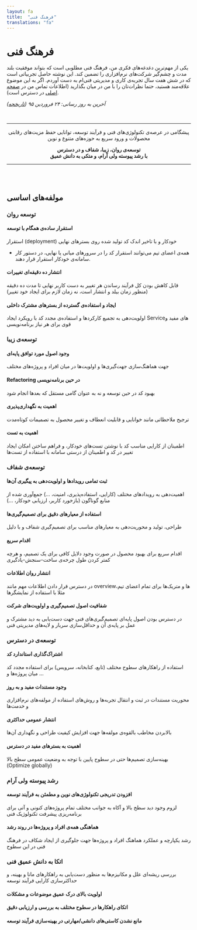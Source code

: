 ```yaml
---
layout: fa
title:  "فرهنگ فنی"
translations: "fa"
---
```



# فرهنگ فنی

یکی از مهم‌ترین دغدغه‌های فکری من، فرهنگ فنی مطلوبی است که بتواند موفقیت بلند مدت و چشم‌گیر شرکت‌های نرم‌افزاری را تضمین کند. این نوشته حاصل تجربیاتی است که در شش هفت سال تجربه‌ی کاری و مدیریتی فنی‌ام به دست آوردم. اگر به این موضوع علاقه‌مند هستید، حتما نظرات‌‌تان را با من در میان بگذارید (اطلاعات تماس من در [صفحه اصلی](/) در دسترس است).

_آخرین به روز رسانی: ۲۴ فروردین ۹۵ ([تاریخچه](https://github.com/amiraliakbari/amirali.id.ir/commits/gh-pages/c/tech-culture/index.md))_

<br/>
<hr/>

<p style="text-align: center">
پیشگامی در عرصه‌ی تکنولوژی‌های فنی و فرآیند توسعه، توانایی حفظ مزیت‌های رقابتی محصولات و ورود سریع به حوزه‌های متنوع و نوین
</p>

<p style="text-align: center; font-weight: bold">
توسعه‌ی روان، زیبا، شفاف و در دسترس <br/>
با رشد پیوسته ولی آرام، و متکی به دانش عمیق
</p>

<hr/><br/><br/>

## مولفه‌های اساسی

### توسعه روان

#### استقرار ساده‌ی همگام با توسعه

استقرار (deployment) خودکار و با تاخیر اندک کد تولید شده روی بسترهای نهایی

* همه‌ی اعضای تیم می‌توانند استقرار کد را در سرورهای میانی یا نهایی، در دستور کار سامانه‌ی خودکار استقرار قرار دهند.

#### انتشار ده دقیقه‌ای تغییرات

قابل کاهش بودن کل فرآیند رساندن هر تغییر به دست کاربر نهایی تا مدت ده دقیقه (منظور زمان بیلد و انتشار است، نه زمان لازم برای ایجاد خود تغییر)

#### ایجاد و استفاده‌ی گسترده از بسترهای مشترک داخلی

اولویت‌دهی به تجمیع کارکردها و استفاده‌ی مجدد کد با رویکرد ایجاد Serviceهای مفید و قوی برای هر نیاز برنامه‌نویسی



### توسعه‌ی زیبا

#### وجود اصول مورد توافق پایه‌ای

جهت هماهنگ‌سازی جهت‌گیری‌ها و اولویت‌ها در میان افراد و پروژه‌های مختلف

#### Refactoring در حین برنامه‌نویسی

بهبود کد در حین توسعه و نه به عنوان گامی مستقل که بعدها انجام شود

#### اهمیت به نگهداری‌پذیری

ترجیح ملاحظاتی مانند خوانایی و قابلیت انعطاف و تغییر محصول به تصمیمات کوتاه‌مدت

#### اهمیت به تست

اطمینان از کارایی مناسب کد با نوشتن تست‌های خودکار، و فراهم ساختن امکان ایجاد تغییر در کد و اطمینان از درستی سامانه با استفاده از تست‌ها



### توسعه‌ی شفاف

#### ثبت تمامی رویدادها و اولویت‌دهی به پیگیری آن‌ها

اهمیت‌دهی به رویدادهای مختلف (کارایی، استفاده‌پذیری، امنیت، ...) جمع‌آوری شده از منابع گوناگون (بازخورد کاربر، ارزیابی خودکار، ...)

#### استفاده از معیارهای دقیق برای تصمیم‌گیری‌ها

طراحی، تولید و محوریت‌دهی به معیارهای مناسب برای تصمیم‌گیری شفاف و با دلیل

#### اقدام سریع

اقدام سریع برای بهبود محصول در صورت وجود دلایل کافی برای یک تصمیم، و هرچه کمتر کردن طول چرخه‌ی ساخت-سنجش-یادگیری

#### انتشار روان اطلاعات

در دسترس قرار دادن اطلاعات مهم مانند overviewها و متریک‌ها برای تمام اعضای تیم، مثلا با استفاده از نمایشگرها

#### شفافیت اصول تصمیم‌گیری و اولویت‌های شرکت

در دسترس بودن اصول پایه‌ای تصمیم‌گیری‌های فنی جهت دست‌یابی به دید مشترک و عمل بر پایه‌ی آن و حداقل‌سازی سربار و لایه‌های مدیریتی فنی



### توسعه‌ی در دسترس

#### اشتراک‌گذاری استاندارد کد

استفاده از راهکارهای سطوح مختلف (تابع، کتابخانه، سرویس) برای استفاده مجدد کد میان پروژه‌ها و ...

#### وجود مستندات مفید و به روز

محوریت مستندات در ثبت و انتقال تجربه‌ها و روش‌های استفاده از مولفه‌های نرم‌افزاری و خدمت‌ها

#### انتشار عمومی حداکثری

بالابردن مخاطب بالقوه‌ی مولفه‌ها جهت افزایش کیفیت طراحی و نگهداری آن‌ها

#### اهمیت به بسترهای مفید در دسترس

بهینه‌سازی تصمیم‌ها حتی در سطوح پایین با توجه به وضعیت عمومی سطح بالا (Optimize globally)



### رشد پیوسته ولی آرام

#### افزودن تدریجی تکنولوژی‌های نوین و مطمئن به فرآیند توسعه

لزوم وجود دید سطح بالا و آکاه به جوانب مختلف تمام پروژه‌های کنونی و آتی برای برنامه‌ریزی پیشرفت تکنولوژیک فنی

#### هماهنگی همه‌ی افراد و پروژه‌ها در روند رشد

رشد یکپارچه و عملکرد هماهنگ افراد و پروژه‌ها جهت جلوگیری از ایجاد شکاف در فرهنگ فنی در این سطوح



### اتکا به دانش عمیق فنی

بررسی ریشه‌ای علل و مکانیزم‌ها به منظور دست‌یابی به راهکارهای مانا و بهینه، و حداکثرسازی کارایی فرآیند توسعه

#### اولویت بالای درک عمیق موضوعات و مشکلات

#### اتکای راهکارها در سطوح مختلف به بررسی و ارزیابی دقیق

#### مانع نشدن کاستی‌های دانشی/مهارتی در بهینه‌سازی فرآیند توسعه

